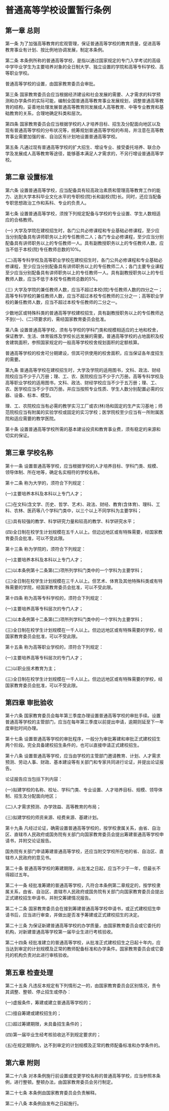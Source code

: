 # 普通高等学校设置暂行条例

<!-- INFO END -->

## 第一章 总则

第一条 为了加强高等教育的宏观管理，保证普通高等学校的教育质量，促进高等教育事业有计划、按比例地协调发展，制定本条例。

第二条 本条例所称的普通高等学校，是指以通过国家规定的专门入学考试的高级中学毕业学生为主要培养对象的全日制大学、独立设置的学院和高等专科学校、高等职业学校。

普通高等学校的设置，由国家教育委员会审批。

第三条 国家教育委员会应当根据经济建设和社会发展的需要、人才需求的科学预测和办学条件的实际可能，编制全国普通高等教育事业发展规划，调整普通高等教育的结构，妥善地处理发展普通高等教育同发展成人高等教育、中等专业教育和基础教育的关系，合理地确定科类和层次。

第四条 国家教育委员会应当根据学校的人才培养目标、招生及分配面向地区以及现有普通高等学校的分布状况等，统筹规划普通高等学校的布局，并注意在高等教育事业需要加强的省、自治区有计划地设置普通高等学校。

第五条 凡通过现有普通高等学校的扩大招生、增设专业、接受委托培养、联合办学及发展成人高等教育等途径，能够基本满足人才需求的，不另行增设普通高等学校。

## 第二章 设置标准

第六条 设置普通高等学校，应当配备具有较高政治素质和管理高等教育工作的能力、达到大学本科毕业文化水平的专职校(院)长和副校(院)长。同时，还应当配备专职思想政治工作和系科、专业的负责人。

第七条 设置普通高等学校，须按下列规定配备与学校的专业设置、学生人数相适应的合格教师。

(一) 大学及学院在建校招生时，各门公共必修课程和专业基础必修课程，至少应当分别配备具有讲师职务以上的专任教师二人；各门专业必修课程，至少应当分别配备具有讲师职务以上的专任教师一人。具有副教授职务以上的专任教师人数，应当不低于本校(院)专任教师总数的10%。

(二)高等专科学校及高等职业学校在建校招生时，各门公共必修课程和专业基础必修课程，至少应当分别配备具有讲师职务以上的专任教师二人；各门主要专业课程至少应当分别配备具有讲师职务以上的专任教师一人。具有副教授职务以上的专任教师人数，应当不低于本校专任教师总数的5%。

(三) 大学及学院的兼任教师人数，应当不超过本校(院)专任教师人数的四分之一；高等专科学校的兼任教师人数，应当不超过本校专任教师的三分之一；高等职业学校的兼任教师人数，应当不超过本校专任教师的二分之一。

少数地区或特殊科类的普通高等学校建校招生，具有副教授职务以上的专任教师达不到(一)、(二)项要求的，需经国家教育委员会批准。

第八条 设置普通高等学校，须有与学校的学科门类和规模相适应的土地和校舍，保证教学、生活、体育锻炼及学校长远发展的需要。普通高等学校的占地面积及校舍建筑面积，参照国家规定的一般高等学校校舍规划面积的定额核算。

普通高等学校的校舍可分期建设，但其可供使用的校舍面积，应当保证各年度招生的需要。

第九条 普通高等学校在建校招生时，大学及学院的适用图书，文科、政法、财经院校应当不少于八万册；理、工、农、医院校应当不少于六万册。高等专科学校及高等职业学校的适用图书，文科、政法、财经学校应当不少于五万册；理、工、农、医学校应当不少于四万册。并应当按照专业性质、学生人数分别配置必需的仪器、设备、标本、模型。

理、工、农院校应当有必需的教学实习工厂或农(林)场和固定的生产实习基地；师范院校应当有附属的实验学校或固定的实习学校；医学院校至少应当有一所附属医院和适应需要的教学医院。

第十条 设置普通高等学校所需的基本建设投资和教育事业费，须有稳定的来源和切实的保证。

## 第三章 学校名称

第十一条 设置普通高等学校，应当根据学校的人才培养目标、学科门类、规模、领导体制、所在地等，确定名实相符的学校名称。

第十二条 称为大学的，须符合下列规定：

(一)主要培养本科及本科以上专门人才；

(二)在文科(含文学、历史、哲学、艺术)、政法、财经、教育(含体育)、理科、工科、农林、医药等八个学科门类中，以三个以上不同学科为主要学科；

(三)具有较强的教学、科学研究力量和较高的教学、科学研究水平；

(四)全日制在校学生计划规模在五千人以上。但边远地区或有特殊需要，经国家教育委员会批准，可以不受此限。

第十三条 称为学院的，须符合下列规定：

(一)主要培养本科及本科以上专门人才；

(二)以本条例第十二条第(二)项所列学科门类中的一个学科为主要学科；

(三)全日制在校学生计划规模在三千人以上。但艺术、体育及其他特殊科类或有特殊需要的学院，经国家教育委员会批准，可以不受此限。

第十四条 称为高等专科学校的，须符合下列规定：

(一)主要培养高等专科层次的专门人才；

(二)以本条例第十二条第(二)项所列学科门类中的一个学科为主要学科；

(三)全日制在校学生计划规模在一千人以上。但边远地区或有特殊需要的学校，经国家教育委员会批准，可以不受此限。

第十五条 称为高等职业学校的，须符合下列规定：

(一)主要培养高等专科层次的专门人才；

(二)以职业技术教育为主；

(三)全日制在校学生计划规模在一千人以上。但边远地区或有特殊需要的学校，经国家教育委员会批准，可以不受此限。

## 第四章 审批验收

第十六条 国家教育委员会每年第三季度办理设置普通高等学校的审批手续。设置普通高等学校的主管部门，应当在每年第三季度以前提出申请，逾期则延至下一年度审批时间办理。

第十七条 设置普通高等学校的审批程序，一般分为审批筹建和审批正式建校招生两个阶段。完全具备建校招生条件的，也可以直接申请正式建校招生。

第十八条 设置普通高等学校，应当由学校的主管部门邀请教育、计划、人才需求预测、劳动人事、财政、基本建设等有关部门和专家共同进行论证，并提出论证报告。

论证报告应当包括下列内容：

(一)拟建学校的名称、校址、学科门类、专业设置、人才培养目标、规模、领导体制、招生及分配面向地区；

(二)人才需求预测、办学效益、高等教育的布局；

(三)拟建学校的师资来源、经费来源、基建计划。

第十九条 凡经过论证，确需设置普通高等学校的，按学校隶属关系，由省、自治区、直辖市人民政府或国务院有关部门向国家教育委员会提出筹建普通高等学校申请书，并附交论证报告。

国务院有关部门申请筹建普通高等学校，还应当附交学校所在地的省、自治区、直辖市人民政府的意见书。

第二十条 普通高等学校的筹建期限，从批准之日起，应当不少于一年，但最长不得超过五年。

第二十一条 经批准筹建的普通高等学校，凡符合本条例第二章规定的，按学校隶属关系，由省、自治区、直辖市人民政府或国务院有关部门向国家教育委员会提出正式建校招生申请书，并附交筹建情况报告。

第二十二条 国家教育委员会在接到筹建普通高等学校申请书，或正式建校招生申请书后，应当进行审查，并做出是否准予筹建或正式建校招生的决定。

第二十三条 为保证新建普通高等学校的办学质量，由国家教育委员会或它委托的机构，对新建普通高等学校第一届毕业生进行考核验收。

第二十四条 经批准建立的普通高等学校，从批准正式建校招生之日起十年内，应当达到审定的计划规模及正常的教师配备标准和办学条件。国家教育委员会或它委托的机构负责对此进行审核验收。

## 第五章 检查处理

第二十五条 凡违反本规定有下列情形之一的，由国家教育委员会区别情况，责令其调整、整顿、停止招生或停办：

(一)虚报条件，筹建或建立普通高等学校的；

(二)擅自筹建或建校招生的；

(三)超过筹建期限，未具备招生条件的；

(四)第一届毕业生经考核验收达不到规定要求的；

(五)在规定期限内，达不到审定的计划规模及正常的教师配备标准和办学条件的。

## 第六章 附则

第二十六条 对本条例施行前设置或变更学校名称的普通高等学校，应当参照本条例，进行整顿。整顿办法，由国家教育委员会另行制定。

第二十七条 本条例由国家教育委员会负责解释。

第二十八条 本条例自发布之日起施行。